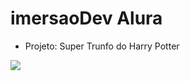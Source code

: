 # imersaoDev Alura
* Projeto: Super Trunfo do Harry Potter

![](https://github.com/haradwaith03/imersaodev-superTrunfo/blob/main/ezgif.com-gif-maker.gif)
